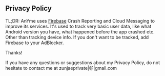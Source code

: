 <h2>Privacy Policy</h2>

TL;DR: AnYme uses [Firebase](https://firebase.google.com/support/privacy/) Crash Reporting and Cloud Messaging to improve its services. It's used to track very basic user data, like what Android version you have, what happened before the app crashed etc. Other than tracking device info. If you don't want to be tracked, add Firebase to your AdBlocker. 

Thanks!

If you have any questions or suggestions about my Privacy Policy, do not hesitate to contact me at zunjaeprivate|@|gmail.com
